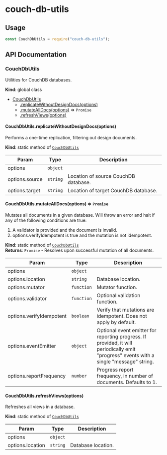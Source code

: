 # couch-db-utils

## Usage

```javascript
const CouchDbUtils = require("couch-db-utils");
```

## API Documentation

<a name="CouchDbUtils"></a>

### CouchDbUtils
Utilities for CouchDB databases.

**Kind**: global class  

* [CouchDbUtils](#CouchDbUtils)
    * [.replicateWithoutDesignDocs(options)](#CouchDbUtils.replicateWithoutDesignDocs)
    * [.mutateAllDocs(options)](#CouchDbUtils.mutateAllDocs) ⇒ <code>Promise</code>
    * [.refreshViews(options)](#CouchDbUtils.refreshViews)

<a name="CouchDbUtils.replicateWithoutDesignDocs"></a>

#### CouchDbUtils.replicateWithoutDesignDocs(options)
Performs a one-time replication, filtering out design documents.

**Kind**: static method of [<code>CouchDbUtils</code>](#CouchDbUtils)  

| Param | Type | Description |
| --- | --- | --- |
| options | <code>object</code> |  |
| options.source | <code>string</code> | Location of source CouchDB database. |
| options.target | <code>string</code> | Location of target CouchDB database. |

<a name="CouchDbUtils.mutateAllDocs"></a>

#### CouchDbUtils.mutateAllDocs(options) ⇒ <code>Promise</code>
Mutates all documents in a given database. Will throw an error and halt if
any of the following conditions are true:
  1. A validator is provided and the document is invalid.
  2. options.verifyIdempotent is true and the mutation is not idempotent.

**Kind**: static method of [<code>CouchDbUtils</code>](#CouchDbUtils)  
**Returns**: <code>Promise</code> - Resolves upon successful mutation of all documents.  

| Param | Type | Description |
| --- | --- | --- |
| options | <code>object</code> |  |
| options.location | <code>string</code> | Database location. |
| options.mutator | <code>function</code> | Mutator function. |
| options.validator | <code>function</code> | Optional validation function. |
| options.verifyIdempotent | <code>boolean</code> | Verify that mutations are     idempotent. Does not apply by default. |
| options.eventEmitter | <code>object</code> | Optional event emitter for     reporting progress. If provided, it will periodically emit "progress"     events with a single "message" string. |
| options.reportFrequency | <code>number</code> | Progress report frequency, in     number of documents. Defaults to 1. |

<a name="CouchDbUtils.refreshViews"></a>

#### CouchDbUtils.refreshViews(options)
Refreshes all views in a database.

**Kind**: static method of [<code>CouchDbUtils</code>](#CouchDbUtils)  

| Param | Type | Description |
| --- | --- | --- |
| options | <code>object</code> |  |
| options.location | <code>string</code> | Database location. |



